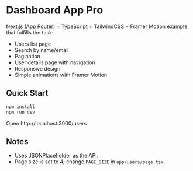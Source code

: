 # Dashboard App Pro

Next.js (App Router) + TypeScript + TailwindCSS + Framer Motion example that fulfills the task:

- Users list page
- Search by name/email
- Pagination
- User details page with navigation
- Responsive design
- Simple animations with Framer Motion

## Quick Start

```bash
npm install
npm run dev
```

Open http://localhost:3000/users

## Notes
- Uses JSONPlaceholder as the API.
- Page size is set to 4; change `PAGE_SIZE` in `app/users/page.tsx`.
